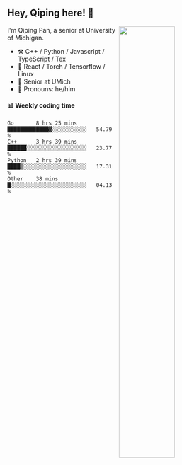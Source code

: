 

## Hey, Qiping here! :wave:

[<img align="right" width="50%" src="https://github-readme-stats.vercel.app/api?username=ppppqp&theme=dark&show_icons=true">](https://metrics.lecoq.io/ppppqp?template=classic)


I'm Qiping Pan, a senior at University of Michigan.

-   :hammer_and_pick: C++ / Python / Javascript / TypeScript / Tex
-   :pencil: React / Torch / Tensorflow / Linux 
-   :seedling: Senior at UMich
-   :man: Pronouns: he/him



#### :bar_chart: Weekly coding time

<!--START_SECTION:waka-->
```text
Go       8 hrs 25 mins   █████████████▓░░░░░░░░░░░   54.79 % 
C++      3 hrs 39 mins   ██████░░░░░░░░░░░░░░░░░░░   23.77 % 
Python   2 hrs 39 mins   ████▒░░░░░░░░░░░░░░░░░░░░   17.31 % 
Other    38 mins         █░░░░░░░░░░░░░░░░░░░░░░░░   04.13 % 
```
<!--END_SECTION:waka-->
